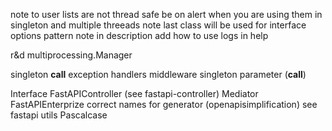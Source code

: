 note to user lists are not thread safe be on alert when you are using them in singleton and multiple threeads
note last class will be used for interface
options pattern note in description
add how to use logs in help

r&d multiprocessing.Manager

singleton __call__
exception handlers
middleware
singleton parameter (__call__)

Interface
FastAPIController (see fastapi-controller)
Mediator
FastAPIEnterprize
correct names for generator (openapisimplification) see fastapi utils
Pascalcase